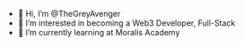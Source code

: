 - 👋 Hi, I’m @TheGreyAvenger
- 👀 I’m interested in becoming a Web3 Developer, Full-Stack
- 🌱 I’m currently learning at Moralis Academy

<!---
TheGreyAvenger/TheGreyAvenger is a ✨ special ✨ repository because its `README.md` (this file) appears on your GitHub profile.
You can click the Preview link to take a look at your changes.
--->
